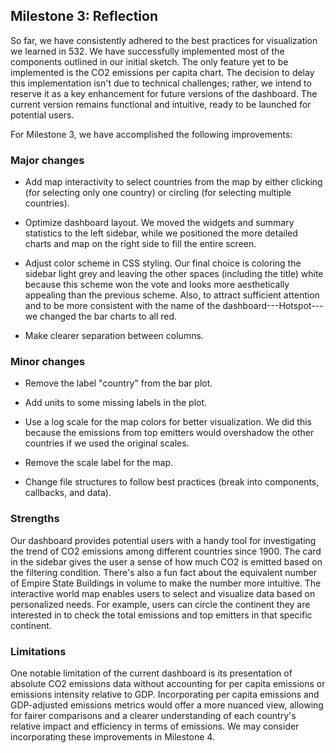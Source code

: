 ## Milestone 3: Reflection

So far, we have consistently adhered to the best practices for visualization we learned in 532. We have successfully implemented most of the components outlined in our initial sketch. The only feature yet to be implemented is the CO2 emissions per capita chart. The decision to delay this implementation isn't due to technical challenges; rather, we intend to reserve it as a key enhancement for future versions of the dashboard. The current version remains functional and intuitive, ready to be launched for potential users.

For Milestone 3, we have accomplished the following improvements:

### Major changes

-   Add map interactivity to select countries from the map by either clicking (for selecting only one country) or circling (for selecting multiple countries).

-   Optimize dashboard layout. We moved the widgets and summary statistics to the left sidebar, while we positioned the more detailed charts and map on the right side to fill the entire screen.

-   Adjust color scheme in CSS styling. Our final choice is coloring the sidebar light grey and leaving the other spaces (including the title) white because this scheme won the vote and looks more aesthetically appealing than the previous scheme. Also, to attract sufficient attention and to be more consistent with the name of the dashboard---Hotspot---we changed the bar charts to all red.

-   Make clearer separation between columns.

### Minor changes

-   Remove the label "country" from the bar plot.

-   Add units to some missing labels in the plot.

-   Use a log scale for the map colors for better visualization. We did this because the emissions from top emitters would overshadow the other countries if we used the original scales.

-   Remove the scale label for the map.

-   Change file structures to follow best practices (break into components, callbacks, and data).

### Strengths

Our dashboard provides potential users with a handy tool for investigating the trend of CO2 emissions among different countries since 1900. The card in the sidebar gives the user a sense of how much CO2 is emitted based on the filtering condition. There's also a fun fact about the equivalent number of Empire State Buildings in volume to make the number more intuitive. The interactive world map enables users to select and visualize data based on personalized needs. For example, users can circle the continent they are interested in to check the total emissions and top emitters in that specific continent.

### Limitations

One notable limitation of the current dashboard is its presentation of absolute CO2 emissions data without accounting for per capita emissions or emissions intensity relative to GDP. Incorporating per capita emissions and GDP-adjusted emissions metrics would offer a more nuanced view, allowing for fairer comparisons and a clearer understanding of each country's relative impact and efficiency in terms of emissions. We may consider incorporating these improvements in Milestone 4.
